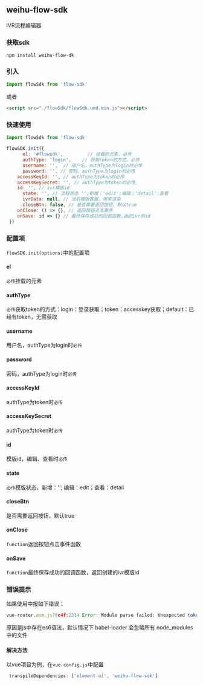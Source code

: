 ## weihu-flow-sdk
IVR流程编辑器
### 获取sdk
```
npm install weihu-flow-dk
```
### 引入
```js
import flowSdk from 'flow-sdk'
```
或者
```html
<script src="./flowSdk/flowSdk.umd.min.js"></script>
```
### 快速使用
```js
import flowSdk from 'flow-sdk'

flowSDK.init({
      el: '#flowsdk',         // 挂载的元素，必传
      authType: 'login',    // 获取token的方式，必传
      username: '',  // 用户名，authType为login时必传
      password: '', // 密码，authType为login时必传
	accessKeyId: '', // authType为token时必传
	accessKeySecret: '', // authType为token时必传,
	id: '', // ivr模版id
      state: '', // 流程状态 '':新增；'edit':编辑；'detail':查看
      ivrData: null, // 当前模版数据，用来渲染
      closeBtn: false, // 是否需要返回按钮，默认true
	onClose: () => {}, // 返回按钮点击事件
	onSave: id => {} // 最终保存成功的回调函数,返回ivr的id
 })
```
### 配置项
`flowSDK.init(options)`中的配置项
#### el
`必传`挂载的元素
#### authType
`必传`获取token的方式：login：登录获取；token：accesskey获取；default：已经有token，无需获取
#### username
用户名，authType为login时`必传`
#### password
密码，authType为login时`必传`
#### accessKeyId
authType为token时`必传`
#### accessKeySecret
authType为token时`必传`
#### id
模版id，编辑、查看时`必传`
#### state
`必传`模版状态，新增：''; 编辑：edit；查看：detail
#### closeBtn
是否需要返回按钮，默认true
#### onClose
`function`返回按钮点击事件函数
#### onSave
`function`最终保存成功的回调函数，返回创建的ivr模版id

### 错误提示
如果使用中报如下错误：
```js
vue-router.esm.js?8c4f:2314 Error: Module parse failed: Unexpected token (1:27676)
```
原因是js中存在es6语法，默认情况下 babel-loader 会忽略所有 node_modules 中的文件
#### 解决方法
以vue项目为例，在`vue.config.js`中配置
```js
 transpileDependencies: ['element-ui', 'weihu-flow-sdk']
```